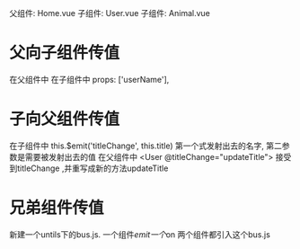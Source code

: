 父组件: Home.vue
子组件: User.vue
子组件: Animal.vue


# 父向子组件传值
在父组件中    <User :userName="name"></User>
在子组件中    props: ['userName'],


# 子向父组件传值
在子组件中    this.$emit('titleChange', this.title)  第一个式发射出去的名字, 第二参数是需要被发射出去的值
在父组件中    <User  @titleChange="updateTitle"></User>   接受到titleChange ,并重写成新的方法updateTitle


# 兄弟组件传值
新建一个untils下的bus.js. 一个组件$emit 一个$on 两个组件都引入这个bus.js
